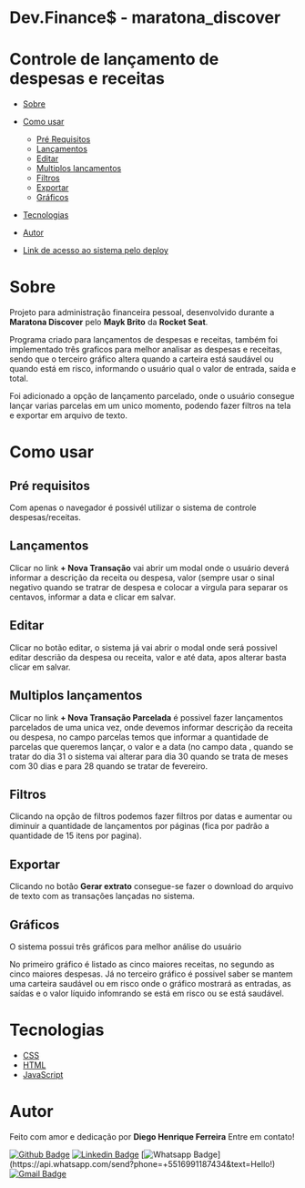 # Dev.Finance$ - maratona_discover

Controle de lançamento de despesas e receitas
=================

<!--ts-->
   * [Sobre](#Sobre)
   * [Como usar](#Como-usar)
      * [Pré Requisitos](#Pré-requisitos)
      * [Lançamentos](#Lançamentos)
      * [Editar](#Editar)
      * [Multiplos lancamentos](#Multiplos-lançamentos)
      * [Filtros](#Filtros)
      * [Exportar](#Exportar)
      * [Gráficos](#Gráficos)
   * [Tecnologias](#Tecnologias)
   
   * [Autor](#Autor)
<!--te-->

* [Link de acesso ao sistema pelo deploy](https://diegohfcelestino.github.io/maratona_discover/)

# Sobre
Projeto para administração financeira pessoal, desenvolvido durante a **Maratona Discover** pelo **Mayk Brito** da **Rocket Seat**.

Programa criado para lançamentos de despesas e receitas, também foi implementado três graficos para melhor analisar as despesas e receitas, sendo que o terceiro gráfico altera quando a carteira está saudável ou quando está  em risco, informando o usuário qual o valor de entrada, saída e total.

Foi adicionado a opção de lançamento parcelado, onde o usuário consegue lançar varias parcelas em um unico momento, podendo fazer filtros na tela e exportar em arquivo de texto.

# Como usar

## Pré requisitos
Com apenas o navegador é possivél utilizar o sistema de controle despesas/receitas.

## Lançamentos
Clicar no link **+ Nova Transação** vai abrir um modal onde o usuário deverá informar a descrição da receita ou despesa, valor (sempre usar o sinal negativo quando se tratrar de despesa e colocar a virgula para separar os centavos, informar a data e clicar em salvar.

## Editar
Clicar no botão editar, o sistema já vai abrir o modal onde será possivel editar descrião da despesa ou receita, valor e até data, apos alterar basta clicar em salvar.

## Multiplos lançamentos
Clicar no link **+ Nova Transação Parcelada** é possivel fazer lançamentos parcelados de uma unica vez, onde devemos informar descrição da receita ou despesa, no campo parcelas temos que informar a quantidade de parcelas que queremos lançar, o valor e a data (no campo data , quando se tratar do dia 31 o sistema vai alterar para dia 30 quando se trata de meses com 30 dias e para 28 quando se tratar de fevereiro.

## Filtros
Clicando na opção de filtros podemos fazer filtros por datas e aumentar ou diminuir a quantidade de lançamentos por páginas (fica por padrão a quantidade de 15 itens por pagina).

## Exportar
Clicando no botão **Gerar extrato** consegue-se fazer o download do arquivo de texto com as transações lançadas no sistema.

## Gráficos
O sistema possui três gráficos para melhor análise do usuário

No primeiro gráfico é listado as cinco maiores receitas, no segundo as cinco maiores despesas. Já no terceiro gráfico é possivel saber se mantem uma carteira saudável ou em risco onde o gráfico mostrará as entradas, as saídas e o valor líquido infomrando se está em risco ou se está saudável.


# Tecnologias

* [CSS](https://github.com/diegohfcelestino/maratona_discover/blob/master/style.css)
* [HTML](https://github.com/diegohfcelestino/maratona_discover/blob/master/index.html)
* [JavaScript](https://github.com/diegohfcelestino/maratona_discover/blob/master/scripts.js) 


# Autor
Feito com amor e dedicação por **Diego Henrique Ferreira** Entre em contato!

[![Github Badge](https://img.shields.io/badge/-Github-000?style=flat-square&logo=Github&logoColor=white&link=link_do_seu_perfil_no_github)](https://github.com/diegohfcelestino)
[![Linkedin Badge](https://img.shields.io/badge/-LinkedIn-blue?style=flat-square&logo=Linkedin&logoColor=white&link=https://www.linkedin.com/in/diego-ferreira-34b6348b/)](https://www.linkedin.com/in/diego-ferreira-34b6348b/)
[![Whatsapp Badge](https://img.shields.io/badge/-Whatsapp-4CA143?style=flat-square&labelColor=4CA143&logo=whatsapp&logoColor=white&link=https://api.whatsapp.com/send?phone=+5516991187434&text=Hello!)](https://api.whatsapp.com/send?phone=+5516991187434&text=Hello!)
[![Gmail Badge](https://img.shields.io/badge/-Gmail-c14438?style=flat-square&logo=Gmail&logoColor=white&link=mailto:diegohfcelestino@gmail.com)](mailto:diegohfcelestino@gmail.com)





